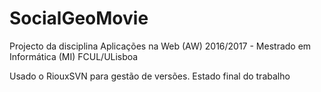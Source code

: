# SocialGeoMovie
Projecto da disciplina Aplicações na Web (AW) 2016/2017 - Mestrado em Informática (MI) FCUL/ULisboa

Usado o RiouxSVN para gestão de versões. Estado final do trabalho
